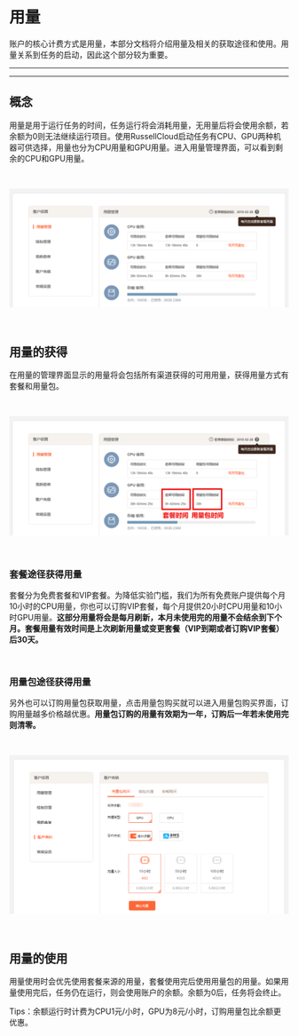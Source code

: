 # 用量

账户的核心计费方式是用量，本部分文档将介绍用量及相关的获取途径和使用。用量关系到任务的启动，因此这个部分较为重要。

---

<!-- toc -->

---

## 概念

用量是用于运行任务的时间，任务运行将会消耗用量，无用量后将会使用余额，若余额为0则无法继续运行项目。使用RussellCloud启动任务有CPU、GPU两种机器可供选择，用量也分为CPU用量和GPU用量。进入用量管理界面，可以看到剩余的CPU和GPU用量。

<br />

![用量管理界面](/asserts/img/account_use_quantity.png)

<br />

## 用量的获得

在用量的管理界面显示的用量将会包括所有渠道获得的可用用量，获得用量方式有套餐和用量包。

<br />

![查看用量的来源](/asserts/img/account_use_quantity1.png)

<br />

### 套餐途径获得用量

套餐分为免费套餐和VIP套餐。为降低实验门槛，我们为所有免费账户提供每个月10小时的CPU用量，你也可以订购VIP套餐，每个月提供20小时CPU用量和10小时GPU用量。**这部分用量将会是每月刷新，本月未使用完的用量不会结余到下个月。套餐用量有效时间是上次刷新用量或变更套餐（VIP到期或者订购VIP套餐）后30天。**

<br />

### 用量包途径获得用量

另外也可以订购用量包获取用量，点击用量包购买就可以进入用量包购买界面，订购用量越多价格越优惠。**用量包订购的用量有效期为一年，订购后一年若未使用完则清零。**

<br />

![订购用量包](/asserts/img/account_buy_use_quantity.png)

<br />

## 用量的使用

用量使用时会优先使用套餐来源的用量，套餐使用完后使用用量包的用量。如果用量使用完后，任务仍在运行，则会使用账户的余额。余额为0后，任务将会终止。

Tips：余额运行时计费为CPU1元/小时，GPU为8元/小时，订购用量包比余额更优惠。